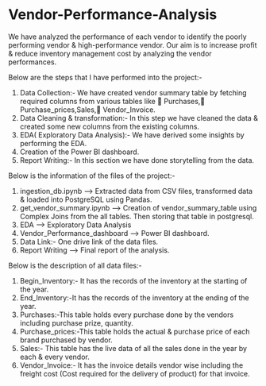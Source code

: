 # Vendor-Performance-Analysis
We have analyzed the performance of each vendor to identify the poorly performing vendor & high-performance vendor. 
Our aim is to increase profit & reduce inventory management cost by analyzing the vendor performances.

Below are the steps that I have performed into the project:-

1. Data Collection:- We have created vendor summary table by fetching required columns from various tables like 	Purchases,	Purchase_prices,Sales,	Vendor_Invoice.
2. Data Cleaning & transformation:- In this step we have cleaned the data & created some new columns from the existing columns.
3. EDA( Exploratory Data Analysis):- We have derived some insights by performing the EDA.
4. Creation of the Power BI dashboard.
5. Report Writing:- In this section we have done storytelling from the data.

Below is the information of the files of the project:-

1. ingestion_db.ipynb --> Extracted data from CSV files, transformed data & loaded into PostgreSQL using Pandas.
2. get_vendor_summary.ipynb --> Creation of vendor_summary_table using Complex Joins from the all tables. Then storing that table in postgresql.
3. EDA --> Exploratory Data Analysis
4. Vendor_Performance_dashboard --> Power BI dashboard.
5. Data Link:- One drive link of the data files.
6. Report Writing --> Final report of the analysis. 
   
Below is the description of all data files:-

1. Begin_Inventory:- It has the records of the inventory at the starting of the year.
2. End_Inventory:-It has the records of the inventory at the ending of the year.
3. Purchases:-This table holds every purchase done by the vendors including purchase prize, quantity.
4. Purchase_prices:-This table holds the actual & purchase price of each brand purchased by vendor.
5. Sales:- This table has the live data of all the sales done in the year by each & every vendor.
6. Vendor_Invoice:- It has the invoice details vendor wise including the freight cost (Cost required for the delivery of product) for that invoice. 
